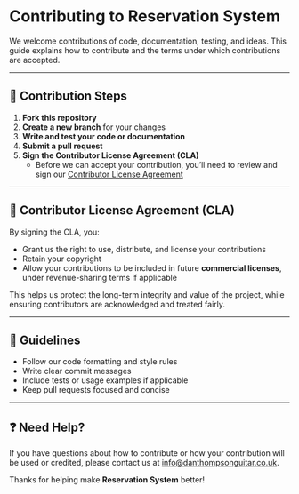 # Contributing to Reservation System

We welcome contributions of code, documentation, testing, and ideas. This guide explains how to contribute and the terms under which contributions are accepted.

---

## 🧠 Contribution Steps

1. **Fork this repository**  
2. **Create a new branch** for your changes  
3. **Write and test your code or documentation**  
4. **Submit a pull request**  
5. **Sign the Contributor License Agreement (CLA)**  
   - Before we can accept your contribution, you’ll need to review and sign our [Contributor License Agreement](./CLA.md)

---

## 📜 Contributor License Agreement (CLA)

By signing the CLA, you:
- Grant us the right to use, distribute, and license your contributions
- Retain your copyright
- Allow your contributions to be included in future **commercial licenses**, under revenue-sharing terms if applicable

This helps us protect the long-term integrity and value of the project, while ensuring contributors are acknowledged and treated fairly.

---

## 📐 Guidelines

- Follow our code formatting and style rules
- Write clear commit messages
- Include tests or usage examples if applicable
- Keep pull requests focused and concise

---

## ❓ Need Help?

If you have questions about how to contribute or how your contribution will be used or credited, please contact us at info@danthompsonguitar.co.uk.

Thanks for helping make **Reservation System** better!
